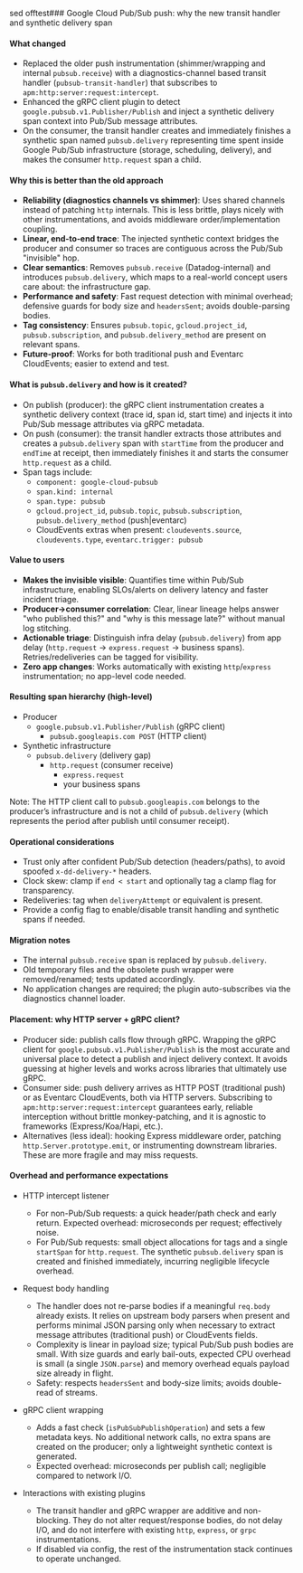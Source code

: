 sed offtest### Google Cloud Pub/Sub push: why the new transit handler and synthetic delivery span

#### What changed
- Replaced the older push instrumentation (shimmer/wrapping and internal `pubsub.receive`) with a diagnostics-channel based transit handler (`pubsub-transit-handler`) that subscribes to `apm:http:server:request:intercept`.
- Enhanced the gRPC client plugin to detect `google.pubsub.v1.Publisher/Publish` and inject a synthetic delivery span context into Pub/Sub message attributes.
- On the consumer, the transit handler creates and immediately finishes a synthetic span named `pubsub.delivery` representing time spent inside Google Pub/Sub infrastructure (storage, scheduling, delivery), and makes the consumer `http.request` span a child.

#### Why this is better than the old approach
- **Reliability (diagnostics channels vs shimmer)**: Uses shared channels instead of patching `http` internals. This is less brittle, plays nicely with other instrumentations, and avoids middleware order/implementation coupling.
- **Linear, end‑to‑end trace**: The injected synthetic context bridges the producer and consumer so traces are contiguous across the Pub/Sub "invisible" hop.
- **Clear semantics**: Removes `pubsub.receive` (Datadog-internal) and introduces `pubsub.delivery`, which maps to a real-world concept users care about: the infrastructure gap.
- **Performance and safety**: Fast request detection with minimal overhead; defensive guards for body size and `headersSent`; avoids double-parsing bodies.
- **Tag consistency**: Ensures `pubsub.topic`, `gcloud.project_id`, `pubsub.subscription`, and `pubsub.delivery_method` are present on relevant spans.
- **Future-proof**: Works for both traditional push and Eventarc CloudEvents; easier to extend and test.

#### What is `pubsub.delivery` and how is it created?
- On publish (producer): the gRPC client instrumentation creates a synthetic delivery context (trace id, span id, start time) and injects it into Pub/Sub message attributes via gRPC metadata.
- On push (consumer): the transit handler extracts those attributes and creates a `pubsub.delivery` span with `startTime` from the producer and `endTime` at receipt, then immediately finishes it and starts the consumer `http.request` as a child.
- Span tags include:
  - `component: google-cloud-pubsub`
  - `span.kind: internal`
  - `span.type: pubsub`
  - `gcloud.project_id`, `pubsub.topic`, `pubsub.subscription`, `pubsub.delivery_method` (push|eventarc)
  - CloudEvents extras when present: `cloudevents.source`, `cloudevents.type`, `eventarc.trigger: pubsub`

#### Value to users
- **Makes the invisible visible**: Quantifies time within Pub/Sub infrastructure, enabling SLOs/alerts on delivery latency and faster incident triage.
- **Producer→consumer correlation**: Clear, linear lineage helps answer "who published this?" and "why is this message late?" without manual log stitching.
- **Actionable triage**: Distinguish infra delay (`pubsub.delivery`) from app delay (`http.request` → `express.request` → business spans). Retries/redeliveries can be tagged for visibility.
- **Zero app changes**: Works automatically with existing `http`/`express` instrumentation; no app-level code needed.

#### Resulting span hierarchy (high-level)
- Producer
  - `google.pubsub.v1.Publisher/Publish` (gRPC client)
    - `pubsub.googleapis.com POST` (HTTP client)
- Synthetic infrastructure
  - `pubsub.delivery` (delivery gap)
    - `http.request` (consumer receive)
      - `express.request`
      - your business spans

Note: The HTTP client call to `pubsub.googleapis.com` belongs to the producer’s infrastructure and is not a child of `pubsub.delivery` (which represents the period after publish until consumer receipt).

#### Operational considerations
- Trust only after confident Pub/Sub detection (headers/paths), to avoid spoofed `x-dd-delivery-*` headers.
- Clock skew: clamp if `end < start` and optionally tag a clamp flag for transparency.
- Redeliveries: tag when `deliveryAttempt` or equivalent is present.
- Provide a config flag to enable/disable transit handling and synthetic spans if needed.

#### Migration notes
- The internal `pubsub.receive` span is replaced by `pubsub.delivery`.
- Old temporary files and the obsolete push wrapper were removed/renamed; tests updated accordingly.
- No application changes are required; the plugin auto-subscribes via the diagnostics channel loader.

#### Placement: why HTTP server + gRPC client?
- Producer side: publish calls flow through gRPC. Wrapping the gRPC client for `google.pubsub.v1.Publisher/Publish` is the most accurate and universal place to detect a publish and inject delivery context. It avoids guessing at higher levels and works across libraries that ultimately use gRPC.
- Consumer side: push delivery arrives as HTTP POST (traditional push) or as Eventarc CloudEvents, both via HTTP servers. Subscribing to `apm:http:server:request:intercept` guarantees early, reliable interception without brittle monkey-patching, and it is agnostic to frameworks (Express/Koa/Hapi, etc.).
- Alternatives (less ideal): hooking Express middleware order, patching `http.Server.prototype.emit`, or instrumenting downstream libraries. These are more fragile and may miss requests.

#### Overhead and performance expectations
- HTTP intercept listener
  - For non-Pub/Sub requests: a quick header/path check and early return. Expected overhead: microseconds per request; effectively noise.
  - For Pub/Sub requests: small object allocations for tags and a single `startSpan` for `http.request`. The synthetic `pubsub.delivery` span is created and finished immediately, incurring negligible lifecycle overhead.

- Request body handling
  - The handler does not re-parse bodies if a meaningful `req.body` already exists. It relies on upstream body parsers when present and performs minimal JSON parsing only when necessary to extract message attributes (traditional push) or CloudEvents fields.
  - Complexity is linear in payload size; typical Pub/Sub push bodies are small. With size guards and early bail-outs, expected CPU overhead is small (a single `JSON.parse`) and memory overhead equals payload size already in flight.
  - Safety: respects `headersSent` and body-size limits; avoids double-read of streams.

- gRPC client wrapping
  - Adds a fast check (`isPubSubPublishOperation`) and sets a few metadata keys. No additional network calls, no extra spans are created on the producer; only a lightweight synthetic context is generated.
  - Expected overhead: microseconds per publish call; negligible compared to network I/O.

- Interactions with existing plugins
  - The transit handler and gRPC wrapper are additive and non-blocking. They do not alter request/response bodies, do not delay I/O, and do not interfere with existing `http`, `express`, or `grpc` instrumentations.
  - If disabled via config, the rest of the instrumentation stack continues to operate unchanged.

